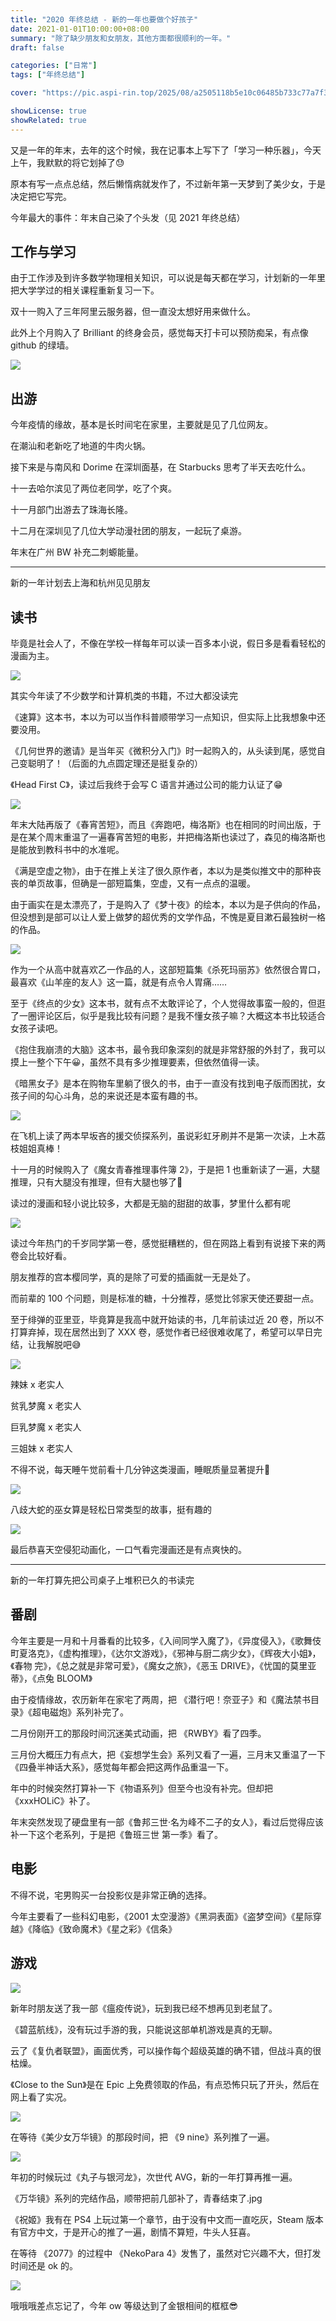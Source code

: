 ```yaml
---
title: "2020 年终总结 - 新的一年也要做个好孩子"
date: 2021-01-01T10:00:00+08:00
summary: "除了缺少朋友和女朋友，其他方面都很顺利的一年。"
draft: false

categories: ["日常"]
tags: ["年终总结"]

cover: "https://pic.aspi-rin.top/2025/08/a2505118b5e10c06485b733c77a7f37f.jpg"

showLicense: true
showRelated: true
---
```


又是一年的年末，去年的这个时候，我在记事本上写下了「学习一种乐器」，今天上午，我默默的将它划掉了😓

原本有写一点点总结，然后懒惰病就发作了，不过新年第一天梦到了美少女，于是决定把它写完。

今年最大的事件：年末自己染了个头发（见 2021 年终总结）

## 工作与学习

由于工作涉及到许多数学物理相关知识，可以说是每天都在学习，计划新的一年里把大学学过的相关课程重新复习一下。

双十一购入了三年阿里云服务器，但一直没太想好用来做什么。

此外上个月购入了 Brilliant 的终身会员，感觉每天打卡可以预防痴呆，有点像 github 的绿墙。

![](https://pic.aspi-rin.top/2024/02/d9cc80463f59d928b31916f9734213b7.jpeg)

## 出游

今年疫情的缘故，基本是长时间宅在家里，主要就是见了几位网友。

在潮汕和老新吃了地道的牛肉火锅。

接下来是与南风和 Dorime 在深圳面基，在 Starbucks 思考了半天去吃什么。

十一去哈尔滨见了两位老同学，吃了个爽。

十一月部门出游去了珠海长隆。

十二月在深圳见了几位大学动漫社团的朋友，一起玩了桌游。

年末在广州 BW 补充二刺螈能量。

---

新的一年计划去上海和杭州见见朋友

## 读书

毕竟是社会人了，不像在学校一样每年可以读一百多本小说，假日多是看看轻松的漫画为主。

![](https://pic.aspi-rin.top/2024/02/9b088a0bfb0e62d14ba72b68220c5632.jpeg)

其实今年读了不少数学和计算机类的书籍，不过大都没读完

《速算》这本书，本以为可以当作科普顺带学习一点知识，但实际上比我想象中还要没用。

《几何世界的邀请》是当年买《微积分入门》时一起购入的，从头读到尾，感觉自己变聪明了！（后面的九点圆定理还是挺复杂的）

《Head First C》，读过后我终于会写 C 语言并通过公司的能力认证了😁

![](https://pic.aspi-rin.top/2024/02/20e46ab8d8c2a282fdad7e386d59d057.jpeg)

年末大陆再版了《春宵苦短》，而且《奔跑吧，梅洛斯》也在相同的时间出版，于是在某个周末重温了一遍春宵苦短的电影，并把梅洛斯也读过了，森见的梅洛斯也是能放到教科书中的水准呢。

《满是空虚之物》，由于在推上关注了很久原作者，本以为是类似推文中的那种丧丧的单页故事，但确是一部短篇集，空虚，又有一点点的温暖。

由于画实在是太漂亮了，于是购入了《梦十夜》的绘本，本以为是子供向的作品，但没想到是部可以让人爱上做梦的超优秀的文学作品，不愧是夏目漱石最独树一格的作品。

![](https://pic.aspi-rin.top/2024/02/813776fc9310e004f6292a4f01a57eb7.jpeg)

作为一个从高中就喜欢乙一作品的人，这部短篇集《杀死玛丽苏》依然很合胃口，最喜欢《山羊座的友人》这一篇，就是有点令人胃痛……

至于《终点的少女》这本书，就有点不太敢评论了，个人觉得故事蛮一般的，但逛了一圈评论区后，似乎是我比较有问题？是我不懂女孩子嘛？大概这本书比较适合女孩子读吧。

《抱住我崩溃的大脑》这本书，最令我印象深刻的就是非常舒服的外封了，我可以摸上一整个下午😀，虽然不具有多少推理要素，但依然值得一读。

《暗黑女子》是本在购物车里躺了很久的书，由于一直没有找到电子版而困扰，女孩子间的勾心斗角，总的来说还是本蛮有趣的书。

![](https://pic.aspi-rin.top/2024/02/e2c0bea83ba57a0d8791c0dd0d30dc7e.jpeg)

在飞机上读了两本早坂吝的援交侦探系列，虽说彩虹牙刷并不是第一次读，上木荔枝姐姐真棒！

十一月的时候购入了《魔女青春推理事件簿 2》，于是把 1 也重新读了一遍，大腿推理，只有大腿没有推理，但有大腿也够了🤩

读过的漫画和轻小说比较多，大都是无脑的甜甜的故事，梦里什么都有呢

![](https://pic.aspi-rin.top/2024/02/320e45654bc2187864df5dcf3e0dbf7c.jpeg)

读过今年热门的千岁同学第一卷，感觉挺糟糕的，但在网路上看到有说接下来的两卷会比较好看。

朋友推荐的宫本樱同学，真的是除了可爱的插画就一无是处了。

而前辈的 100 个问题，则是标准的糖，十分推荐，感觉比邻家天使还要甜一点。

至于绯弹的亚里亚，毕竟算是我高中就开始读的书，几年前读过近 20 卷，所以不打算弃掉，现在居然出到了 XXX 卷，感觉作者已经很难收尾了，希望可以早日完结，让我解脱吧😅

![](https://pic.aspi-rin.top/2024/02/631a501dbae84d8806105764a43d4374.jpeg)

辣妹 x 老实人

贫乳梦魔 x 老实人

巨乳梦魔 x 老实人

三姐妹 x 老实人

不得不说，每天睡午觉前看十几分钟这类漫画，睡眠质量显著提升🍧

![](https://pic.aspi-rin.top/2024/02/bc06c6880e78b38f882f12a3aa5f1e7c.jpeg)

八歧大蛇的巫女算是轻松日常类型的故事，挺有趣的

![](https://pic.aspi-rin.top/2024/02/094adb48f4eba4555ccde9eebc8c681f.jpeg)

最后恭喜天空侵犯动画化，一口气看完漫画还是有点爽快的。

---

新的一年打算先把公司桌子上堆积已久的书读完

## 番剧

今年主要是一月和十月番看的比较多，《入间同学入魔了》，《异度侵入》，《歌舞伎町夏洛克》，《虚构推理》，《达尔文游戏》，《邪神与厨二病少女》，《辉夜大小姐》，《春物 完》，《总之就是非常可爱》，《魔女之旅》，《恶玉 DRIVE》，《忧国的莫里亚蒂》，《点兔 BLOOM》

由于疫情缘故，农历新年在家宅了两周，把 《潜行吧！奈亚子》和《魔法禁书目录》《超电磁炮》系列补完了。

二月份刚开工的那段时间沉迷美式动画，把 《RWBY》看了四季。

三月份大概压力有点大，把《妄想学生会》系列又看了一遍，三月末又重温了一下《四叠半神话大系》，感觉每年都会把这两作品重温一下。

年中的时候突然打算补一下《物语系列》但至今也没有补完。但却把《xxxHOLiC》补了。

年末突然发现了硬盘里有一部《鲁邦三世·名为峰不二子的女人》，看过后觉得应该补一下这个老系列，于是把《鲁班三世 第一季》看了。

## 电影

不得不说，宅男购买一台投影仪是非常正确的选择。

今年主要看了一些科幻电影，《2001 太空漫游》《黑洞表面》《盗梦空间》《星际穿越》《降临》《致命魔术》《星之彩》《信条》

## 游戏

![](https://pic.aspi-rin.top/2024/02/2b77190b091d1b2b469c97dc3b0626f5.jpeg)

新年时朋友送了我一部《瘟疫传说》，玩到我已经不想再见到老鼠了。

《碧蓝航线》，没有玩过手游的我，只能说这部单机游戏是真的无聊。

云了《复仇者联盟》，画面优秀，可以操作每个超级英雄的确不错，但战斗真的很枯燥。

《Close to the Sun》是在 Epic 上免费领取的作品，有点恐怖只玩了开头，然后在网上看了实况。

![](https://pic.aspi-rin.top/2024/02/7e82f4943f7ed37e4b35cce77f4c7aff.jpeg)

在等待《美少女万华镜》的那段时间，把 《9 nine》系列推了一遍。

![](https://pic.aspi-rin.top/2024/02/3853fb40527ed7eae3f500a79341d576.jpeg)

年初的时候玩过《丸子与银河龙》，次世代 AVG，新的一年打算再推一遍。

《万华镜》系列的完结作品，顺带把前几部补了，青春结束了.jpg

《祝姬》我有在 PS4 上玩过第一个章节，由于没有中文而一直吃灰，Steam 版本有官方中文，于是开心的推了一遍，剧情不算短，牛头人狂喜。

在等待 《2077》的过程中 《NekoPara 4》发售了，虽然对它兴趣不大，但打发时间还是 ok 的。

![](https://pic.aspi-rin.top/2024/02/a581203ba0b95de1c59a23fdd3b04a91.jpeg)

哦哦哦差点忘记了，今年 ow 等级达到了金银相间的框框😎
